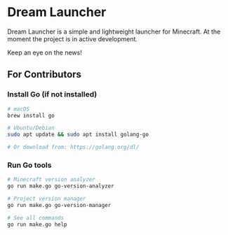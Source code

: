 # Dream Launcher

Dream Launcher is a simple and lightweight launcher for Minecraft. At the moment the project is in active development.

Keep an eye on the news!

## For Contributors

### Install Go (if not installed)
```bash
# macOS
brew install go

# Ubuntu/Debian
sudo apt update && sudo apt install golang-go

# Or download from: https://golang.org/dl/
```

### Run Go tools
```bash
# Minecraft version analyzer
go run make.go go-version-analyzer

# Project version manager
go run make.go go-version-manager

# See all commands
go run make.go help
```
